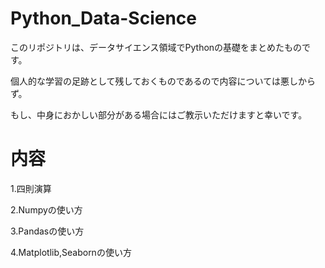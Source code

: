 # Python_Data-Science
このリポジトリは、データサイエンス領域でPythonの基礎をまとめたものです。

個人的な学習の足跡として残しておくものであるので内容については悪しからず。

もし、中身におかしい部分がある場合にはご教示いただけますと幸いです。


# 内容
1.四則演算

2.Numpyの使い方

3.Pandasの使い方

4.Matplotlib,Seabornの使い方
